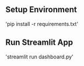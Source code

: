 ##  Setup Environment
'pip install -r requirements.txt'

## Run Streamlit App
'streamlit run dashboard.py'
